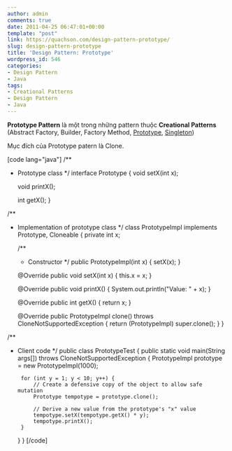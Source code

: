 ```yaml
---
author: admin
comments: true
date: 2011-04-25 06:47:01+00:00
template: "post"
link: https://quachson.com/design-pattern-prototype/
slug: design-pattern-prototype
title: 'Design Pattern: Prototype'
wordpress_id: 546
categories:
- Design Pattern
- Java
tags:
- Creational Patterns
- Design Pattern
- Java
---
```


**Prototype Pattern** là một trong những pattern thuộc **Creational Patterns** (Abstract Factory, Builder, Factory Method, [Prototype](http://wp.me/pimex-8O), [Singleton](http://quachson.wordpress.com/2011/04/25/design-pattern-singleton/))

Mục đích của Prototype patern là Clone.

[code lang="java"]
/**
 * Prototype class
 */
interface Prototype {
    void setX(int x);

    void printX();

    int getX();
}

/**
 * Implementation of prototype class
 */
class PrototypeImpl implements Prototype, Cloneable {
    private int x;

    /**
     * Constructor
     */
    public PrototypeImpl(int x) {
        setX(x);
    }

    @Override
    public void setX(int x) {
        this.x = x;
    }

    @Override
    public void printX() {
        System.out.println("Value: " + x);
    }

    @Override
    public int getX() {
        return x;
    }

    @Override
    public PrototypeImpl clone() throws CloneNotSupportedException {
        return (PrototypeImpl) super.clone();
    }
}

/**
 * Client code
 */
public class PrototypeTest {
    public static void main(String args[]) throws CloneNotSupportedException {
        PrototypeImpl prototype = new PrototypeImpl(1000);

        for (int y = 1; y < 10; y++) {
            // Create a defensive copy of the object to allow safe mutation
            Prototype tempotype = prototype.clone();

            // Derive a new value from the prototype's "x" value
            tempotype.setX(tempotype.getX() * y);
            tempotype.printX();
        }
    }
}
[/code]
